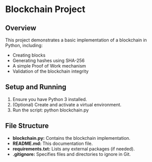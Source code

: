 # Blockchain Project

## Overview
This project demonstrates a basic implementation of a blockchain in Python, including:
- Creating blocks
- Generating hashes using SHA-256
- A simple Proof of Work mechanism
- Validation of the blockchain integrity

## Setup and Running
1. Ensure you have Python 3 installed.
2. (Optional) Create and activate a virtual environment.
3. Run the script: python blockchain.py

## File Structure
- **blockchain.py:** Contains the blockchain implementation.
- **README.md:** This documentation file.
- **requirements.txt:** Lists any external packages (if needed).
- **.gitignore:** Specifies files and directories to ignore in Git.